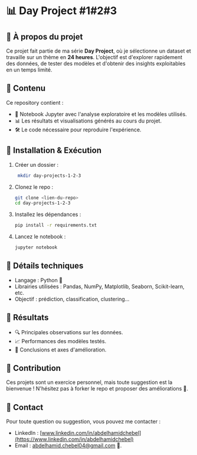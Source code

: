# 📊 Day Project #1#2#3

## 🚀 À propos du projet  
Ce projet fait partie de ma série **Day Project**, où je sélectionne un dataset et travaille sur un thème en **24 heures**. L'objectif est d'explorer rapidement des données, de tester des modèles et d'obtenir des insights exploitables en un temps limité.  

## 📁 Contenu  
Ce repository contient :  
- 📓 Notebook Jupyter avec l'analyse exploratoire et les modèles utilisés.  
- 📊 Les résultats et visualisations générés au cours du projet.  
- 🛠️ Le code nécessaire pour reproduire l'expérience.  

## 🔧 Installation & Exécution 
1. Créer un dossier :
   ```bash
    mkdir day-projects-1-2-3
   ```
2. Clonez le repo :  
   ```bash
   git clone <lien-du-repo>
   cd day-projects-1-2-3
   ```
3. Installez les dépendances :  
   ```bash
   pip install -r requirements.txt
   ```
4. Lancez le notebook :  
   ```bash
   jupyter notebook
   ```
   
## 📜 Détails techniques  
- Langage : Python 🐍  
- Librairies utilisées : Pandas, NumPy, Matplotlib, Seaborn, Scikit-learn, etc.  
- Objectif : prédiction, classification, clustering...

## 📌 Résultats  
- 🔍 Principales observations sur les données.  
- 📈 Performances des modèles testés.  
- 🎯 Conclusions et axes d'amélioration.  

## 🤝 Contribution  
Ces projets sont un exercice personnel, mais toute suggestion est la bienvenue ! N'hésitez pas à forker le repo et proposer des améliorations 🚀.  

## 📢 Contact  
Pour toute question ou suggestion, vous pouvez me contacter :  
- LinkedIn : [www.linkedin.com/in/abdelhamidchebel](https://www.linkedin.com/in/abdelhamidchebel)  
- Email : [abdelhamid.chebel04@gmail.com](mailto:abdelhamid.chebel04@gmail.com) 💬.  

